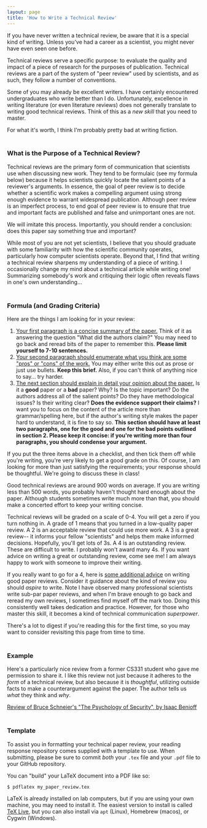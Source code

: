 ```yaml
---
layout: page
title: 'How to Write a Technical Review'
---
```


<style>
  strong {
    font-size: larger;
    font-variant: small-caps;
    font-weight: bold;
  }
  table {
    border: solid 1px grey;
    border-collapse: collapse;
    border-spacing: 0;
  }
  table thead th {
    background-color: grey;
    border: solid 1px grey;
    color: white;
    padding: 10px;
    text-align: left;
  }
  table tbody td {
    border: solid 1px grey;
    color: #333;
    padding: 10px;
    text-shadow: 1px 1px 1px #fff;
  }
  blockquote {
    margin-left: 2em;
    margin-right: 2em;
  }
  .red {
	color: red;
  }
  .blue {
	color: blue;
  }
  hr.style12 {
	height: 6px;
	background: url(../images/hr-12.png) repeat-x 0 0;
    border: 0;
  }
  b {
    font-family: sans-serif;
	font-weight: 900;
  }
  .center {
	margin: auto;
	width: 100%;
	text-align: center;
  }
</style>

If you have never written a technical review, be aware that it is a special kind of writing.  Unless you've had a career as a scientist, you might never have even seen one before.

Technical reviews serve a specific purpose: to evaluate the quality and impact of a piece of research for the purposes of publication.  Technical reviews are a part of the system of "peer review" used by scientists, and as such, they follow a number of conventions.

Some of you may already be excellent writers.  I have certainly encountered undergraduates who write better than I do.  Unfortunately, excellence in writing literature (or even literature reviews) does not generally translate to writing good technical reviews.  Think of this as a _new skill_ that you need to master.

For what it's worth, I think I'm probably pretty bad at writing fiction.

<hr class="style12" />

### What is the Purpose of a Technical Review?

Technical reviews are the primary form of communication that scientists use when discussing new work.  They tend to be formulaic (see my formula below) because it helps scientists quickly locate the salient points of a reviewer's arguments.  In essence, the goal of peer review is to decide whether a scientific work makes a compelling argument using strong enough evidence to warrant widespread publication.  Although peer review is an imperfect process, to end goal of peer review is to ensure that true and important facts are published and false and unimportant ones are not.

We will imitate this process.  Importantly, you should render a conclusion: does this paper say something true and important?

While most of you are not yet scientists, I believe that you should graduate with some familiarity with how the scientific community operates, particularly how computer scientists operate.  Beyond that, I find that writing a technical review sharpens my understanding of a piece of writing.  I occasionally change my mind about a technical article while writing one!  Summarizing somebody's work and critiquing their logic often reveals flaws in one's own understanding...

<hr class="style12" />

### Formula (and Grading Criteria)

Here are the things I am looking for in your review:

1. <span style="text-decoration: underline;">Your first paragraph is a concise summary of the paper.</span>  Think of it as answering the question "What did the authors claim?"  You may need to go back and reread bits of the paper to remember this.   <span style="font-weight: bold;">Please limit yourself to 7-10 sentences.</span>
1. <span style="text-decoration: underline;">Your second paragraph should enumerate what you think are some "pros" or "cons" of the work.</span>  You may either write this out as prose or just use bullets.  <span style="font-weight: bold;">Keep this brief.</span>  Also, if you can't think of anything nice to say... try harder.
1. <span style="text-decoration: underline;">The next section should explain in detail your opinion about the paper.</span>  Is it a <span style="font-weight: bold;">good</span> paper or a <span style="font-weight: bold;">bad</span> paper?  Why?  Is the topic important?  Do the authors address all of the salient points?  Do they have methodological issues?  Is their writing clear?  <span style="font-weight: bold;">Does the evidence support their claims?</span>  I want you to focus on the content of the article more than grammar/spelling here, but if the author's writing style makes the paper hard to understand, it is fine to say so.  <span style="font-weight: bold;">This section should have at least two paragraphs, one for the good and one for the bad points outlined in section 2.  Please keep it concise: if you're writing more than four paragraphs, you should condense your argument.</span>

If you put the three items above in a checklist, and then tick them off while you're writing, you're very likely to get a good grade on this.  Of course, I am looking for more than just satisfying the requirements; your response should be thoughtful.  We're going to discuss these in class!

Good technical reviews are around 900 words on average.  If you are writing less than 500 words, you probably haven't thought hard enough about the paper.  Although students sometimes write much more than that, you should make a concerted effort to keep your writing concise.

Technical reviews will be graded on a scale of 0-4.  You will get a zero if you turn nothing in.  A grade of 1 means that you turned in a low-quality paper review.  A 2 is an acceptable review that could use more work.  A 3 is a great review-- it informs your fellow "scientists" and helps them make informed decisions.  Hopefully, you'll get lots of 3s.  A 4 is an outstanding review.  These are difficult to write.  I probably won't award many 4s.  If you want advice on writing a great or outstanding review, come see me!  I am always happy to work with someone to improve their writing.

If you really want to go for a 4, here is <a href="http://cs.brown.edu/~sk/Memos/Paper-Reviews/">some additional advice</a> on writing good paper reviews.  Consider it guidance about the kind of review you should _aspire_ to write.  Note I have observed many professional scientists write sub-par paper reviews, and when I'm brave enough to go back and reread my own reviews, I sometimes find myself off the mark too.  Doing this consistently well takes dedication and practice.  However, for those who master this skill, it becomes a kind of technical communication _superpower_.

There's a lot to digest if you're reading this for the first time, so you may want to consider revisiting this page from time to time.  

<hr class="style12" />

### Example

Here's a particularly nice review from a former CS331 student who gave me permission to share it.  I like this review not just because it adheres to the _form_ of a technical review, but also because it is _thoughtful_, utilizing outside facts to make a counterargument against the paper.  The author tells us _what_ they think and _why_.

[Review of Bruce Schneier's "The Psychology of Security", by Isaac Benioff](isaac_benioff.pdf)

<hr class="style12" />

### Template

To assist you in formatting your technical paper review, your reading response repository comes supplied with a template to use.  When submitting, please be sure to commit _both_ your `.tex` file and your `.pdf` file to your GitHub repository.

You can "build" your LaTeX document into a PDF like so:

```
$ pdflatex my_paper_review.tex
```

LaTeX is already installed on lab computers, but if you are using your own machine, you may need to install it.  The easiest version to install is called [TeX Live](https://www.tug.org/texlive/), but you can also install via `apt` (Linux), Homebrew (macos), or Cygwin (Windows).
